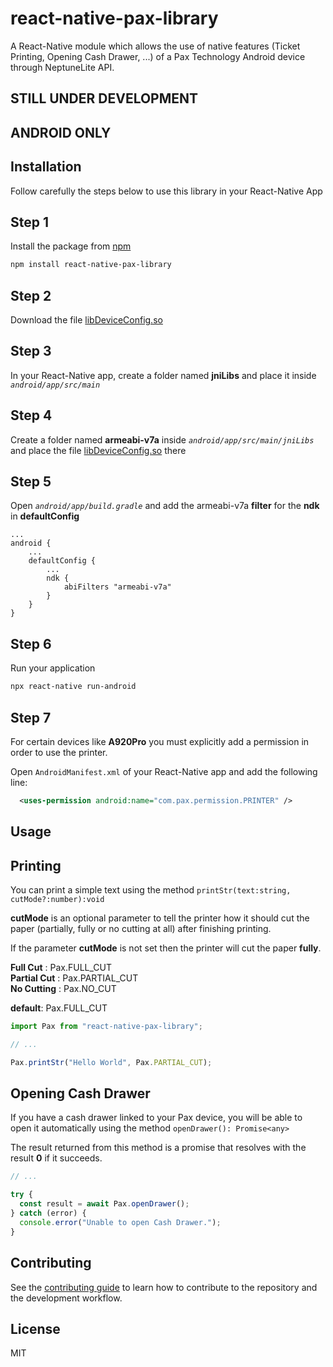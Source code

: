 # react-native-pax-library

A React-Native module which allows the use of native features (Ticket Printing, Opening Cash Drawer, ...) of a Pax Technology Android device through NeptuneLite API.

## STILL UNDER DEVELOPMENT

## ANDROID ONLY

## Installation

Follow carefully the steps below to use this library in your React-Native App

## Step 1

Install the package from [npm](https://www.npmjs.com/package/react-native-pax-library)

```sh
npm install react-native-pax-library
```

## Step 2

Download the file [libDeviceConfig.so](./armeabi-files/libDeviceConfig.so)

## Step 3

In your React-Native app, create a folder named **jniLibs** and place it inside _`android/app/src/main`_

## Step 4

Create a folder named **armeabi-v7a** inside _`android/app/src/main/jniLibs`_ and place the file [libDeviceConfig.so](./armeabi-files/libDeviceConfig.so) there

## Step 5

Open _`android/app/build.gradle`_ and add the armeabi-v7a **filter** for the **ndk** in **defaultConfig**

```
...
android {
    ...
    defaultConfig {
        ...
        ndk {
            abiFilters "armeabi-v7a"
        }
    }
}
```

## Step 6

Run your application

```sh
npx react-native run-android
```

## Step 7

For certain devices like **A920Pro** you must explicitly add a permission in order to use the printer.

Open `AndroidManifest.xml` of your React-Native app and add the following line:

```xml
  <uses-permission android:name="com.pax.permission.PRINTER" />
```

## Usage

## Printing

You can print a simple text using the method `printStr(text:string, cutMode?:number):void`

**cutMode** is an optional parameter to tell the printer how it should cut the paper (partially, fully or no cutting at all) after finishing printing.

If the parameter **cutMode** is not set then the printer will cut the paper **fully**.

**Full Cut** : Pax.FULL_CUT  
**Partial Cut** : Pax.PARTIAL_CUT  
**No Cutting** : Pax.NO_CUT

**default**: Pax.FULL_CUT

```js
import Pax from "react-native-pax-library";

// ...

Pax.printStr("Hello World", Pax.PARTIAL_CUT);
```

## Opening Cash Drawer

If you have a cash drawer linked to your Pax device, you will be able to open it automatically using the method `openDrawer(): Promise<any>`

The result returned from this method is a promise that resolves with the result **0** if it succeeds.

```js
// ...

try {
  const result = await Pax.openDrawer();
} catch (error) {
  console.error("Unable to open Cash Drawer.");
}
```

## Contributing

See the [contributing guide](CONTRIBUTING.md) to learn how to contribute to the repository and the development workflow.

## License

MIT
